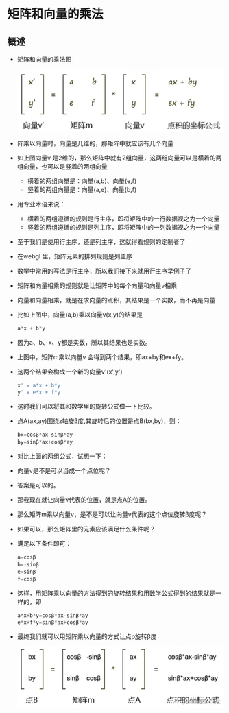 # 矩阵和向量的乘法

## 概述

+ 矩阵和向量的乘法图

  ![alt text](images/矩阵和向量的乘法图.png)

+ 阵乘以向量时，向量是几维的，那矩阵中就应该有几个向量
+ 如上图向量v 是2维的，那么矩阵中就有2组向量，这两组向量可以是横着的两组向量，也可以是竖着的两组向量

  + 横着的两组向量是：向量(a,b)、向量(e,f)
  + 竖着的两组向量是：向量(a,e)、向量(b,f)

+ 用专业术语来说：

  + 横着的两组遵循的规则是行主序，即将矩阵中的一行数据视之为一个向量
  + 竖着的两组遵循的规则是列主序，即将矩阵中的一列数据视之为一个向量

+ 至于我们是使用行主序，还是列主序，这就得看规则的定制者了

+ 在webgl 里，矩阵元素的排列规则是列主序

+ 数学中常用的写法是行主序，所以我们接下来就用行主序举例子了

+ 矩阵和向量相乘的规则就是让矩阵中的每个向量和向量v相乘

+ 向量和向量相乘，就是在求向量的点积，其结果是一个实数，而不再是向量

+ 比如上图中，向量(a,b)乘以向量v(x,y)的结果是

  ```js
  a*x + b*y
  ```

+ 因为a、b、x、y都是实数，所以其结果也是实数。

+ 上图中，矩阵m乘以向量v 会得到两个结果，即ax+by和ex+fy。

+ 这两个结果会构成一个新的向量v'(x',y')

  ```js
  x' = a*x + b*y
  y' = e*x + f*y
  ```

+ 这时我们可以将其和数学里的旋转公式做一下比较。

+ 点A(ax,ay)围绕z轴旋β度,其旋转后的位置是点B(bx,by)，则：

  ```js
  bx=cosβ*ax-sinβ*ay
  by=sinβ*ax+cosβ*ay
  ```

+ 对比上面的两组公式，试想一下：
+ 向量v是不是可以当成一个点位呢？
+ 答案是可以的。
+ 那我现在就让向量v代表的位置，就是点A的位置。
+ 那么矩阵m乘以向量v，是不是可以让向量v代表的这个点位旋转β度呢？
+ 如果可以，那么矩阵里的元素应该满足什么条件呢？
+ 满足以下条件即可：

  ```js
  a=cosβ
  b=-sinβ
  e=sinβ
  f=cosβ
  ```

+ 这样，用矩阵乘以向量的方法得到的旋转结果和用数学公式得到的结果就是一样的，即

  ```js
  a*x+b*y=cosβ*ax-sinβ*ay
  e*x+f*y=sinβ*ax+cosβ*ay
  ```

+ 最终我们就可以用矩阵乘以向量的方式让点p旋转β度

  ![alt text](images/p旋转β度.png)






